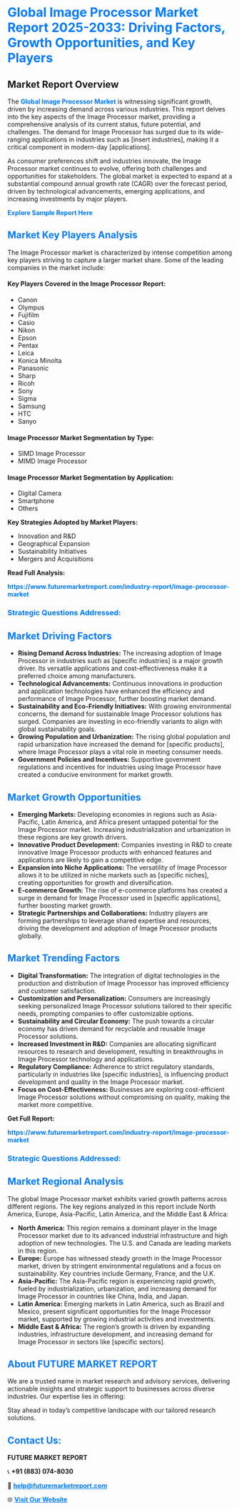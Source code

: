 <h1 style="color: #007BFF;">Global Image Processor Market Report 2025-2033: Driving Factors, Growth Opportunities, and Key Players</h1>

<section id="overview">
<h2>Market Report Overview</h2>
<p>The <a href="https://www.futuremarketreport.com/industry-report/image-processor-market" style="color: #007BFF; text-decoration: none;"><strong>Global Image Processor Market</strong></a> is witnessing significant growth, driven by increasing demand across various industries. This report delves into the key aspects of the Image Processor market, providing a comprehensive analysis of its current status, future potential, and challenges. The demand for Image Processor has surged due to its wide-ranging applications in industries such as [insert industries], making it a critical component in modern-day [applications].</p>
<p>As consumer preferences shift and industries innovate, the Image Processor market continues to evolve, offering both challenges and opportunities for stakeholders. The global market is expected to expand at a substantial compound annual growth rate (CAGR) over the forecast period, driven by technological advancements, emerging applications, and increasing investments by major players.</p>
</section>

<section id="overview">
<p><a href="https://www.futuremarketreport.com/request-sample/reportId=76088" style="color: #007BFF; text-decoration: none;"><strong>Explore Sample Report Here</strong></a></p>
</section>

<section id="key-players">
<h2 style="color: #007BFF;">Market Key Players Analysis</h2>
<p>The Image Processor market is characterized by intense competition among key players striving to capture a larger market share. Some of the leading companies in the market include:</p>
<h4>Key Players Covered in the Image Processor Report:</h4>
<ul><li>Canon</li><li>Olympus</li><li>Fujifilm</li><li>Casio</li><li>Nikon</li><li>Epson</li><li>Pentax</li><li>Leica</li><li>Konica Minolta</li><li>Panasonic</li><li>Sharp</li><li>Ricoh</li><li>Sony</li><li>Sigma</li><li>Samsung</li><li>HTC</li><li>Sanyo</li></ul>
<h4>Image Processor Market Segmentation by Type:</h4>
<ul><li>SIMD Image Processor</li><li>MIMD Image Processor</li></ul>

<h4>Image Processor Market Segmentation by Application:</h4>
<ul><li>Digital Camera</li><li>Smartphone</li><li>Others</li></ul>
<p><strong>Key Strategies Adopted by Market Players:</strong></p>
<ul>
<li>Innovation and R&D</li>
<li>Geographical Expansion</li>
<li>Sustainability Initiatives</li>
<li>Mergers and Acquisitions</li>
</ul>
</section>

<section>
<p><strong>Read Full Analysis: </strong></p><a href="https://www.futuremarketreport.com/industry-report/image-processor-market" style="color: #007BFF; text-decoration: none;"><strong>https://www.futuremarketreport.com/industry-report/image-processor-market</strong></a>
<h3 style="color: #007BFF;">Strategic Questions Addressed:</h3>
</section>

<section id="driving-factors">
<h2 style="color: #007BFF;">Market Driving Factors</h2>
<ul>
<li><strong>Rising Demand Across Industries:</strong> The increasing adoption of Image Processor in industries such as [specific industries] is a major growth driver. Its versatile applications and cost-effectiveness make it a preferred choice among manufacturers.</li>
<li><strong>Technological Advancements:</strong> Continuous innovations in production and application technologies have enhanced the efficiency and performance of Image Processor, further boosting market demand.</li>
<li><strong>Sustainability and Eco-Friendly Initiatives:</strong> With growing environmental concerns, the demand for sustainable Image Processor solutions has surged. Companies are investing in eco-friendly variants to align with global sustainability goals.</li>
<li><strong>Growing Population and Urbanization:</strong> The rising global population and rapid urbanization have increased the demand for [specific products], where Image Processor plays a vital role in meeting consumer needs.</li>
<li><strong>Government Policies and Incentives:</strong> Supportive government regulations and incentives for industries using Image Processor have created a conducive environment for market growth.</li>
</ul>
</section>

<section id="growth-opportunities">
<h2 style="color: #007BFF;">Market Growth Opportunities</h2>
<ul>
<li><strong>Emerging Markets:</strong> Developing economies in regions such as Asia-Pacific, Latin America, and Africa present untapped potential for the Image Processor market. Increasing industrialization and urbanization in these regions are key growth drivers.</li>
<li><strong>Innovative Product Development:</strong> Companies investing in R&D to create innovative Image Processor products with enhanced features and applications are likely to gain a competitive edge.</li>
<li><strong>Expansion into Niche Applications:</strong> The versatility of Image Processor allows it to be utilized in niche markets such as [specific niches], creating opportunities for growth and diversification.</li>
<li><strong>E-commerce Growth:</strong> The rise of e-commerce platforms has created a surge in demand for Image Processor used in [specific applications], further boosting market growth.</li>
<li><strong>Strategic Partnerships and Collaborations:</strong> Industry players are forming partnerships to leverage shared expertise and resources, driving the development and adoption of Image Processor products globally.</li>
</ul>
</section>

<section id="trending-factors">
<h2 style="color: #007BFF;">Market Trending Factors</h2>
<ul>
<li><strong>Digital Transformation:</strong> The integration of digital technologies in the production and distribution of Image Processor has improved efficiency and customer satisfaction.</li>
<li><strong>Customization and Personalization:</strong> Consumers are increasingly seeking personalized Image Processor solutions tailored to their specific needs, prompting companies to offer customizable options.</li>
<li><strong>Sustainability and Circular Economy:</strong> The push towards a circular economy has driven demand for recyclable and reusable Image Processor solutions.</li>
<li><strong>Increased Investment in R&D:</strong> Companies are allocating significant resources to research and development, resulting in breakthroughs in Image Processor technology and applications.</li>
<li><strong>Regulatory Compliance:</strong> Adherence to strict regulatory standards, particularly in industries like [specific industries], is influencing product development and quality in the Image Processor market.</li>
<li><strong>Focus on Cost-Effectiveness:</strong> Businesses are exploring cost-efficient Image Processor solutions without compromising on quality, making the market more competitive.</li>
</ul>
</section>

<section>
<p><strong>Get Full Report: </strong></p><a href="https://www.futuremarketreport.com/industry-report/image-processor-market" style="color: #007BFF; text-decoration: none;"><strong>https://www.futuremarketreport.com/industry-report/image-processor-market</strong></a>
<h3 style="color: #007BFF;">Strategic Questions Addressed:</h3>
</section>


<section id="regional-analysis">
<h2 style="color: #007BFF;">Market Regional Analysis</h2>
<p>The global Image Processor market exhibits varied growth patterns across different regions. The key regions analyzed in this report include North America, Europe, Asia-Pacific, Latin America, and the Middle East & Africa:</p>
<ul>
<li><strong>North America:</strong> This region remains a dominant player in the Image Processor market due to its advanced industrial infrastructure and high adoption of new technologies. The U.S. and Canada are leading markets in this region.</li>
<li><strong>Europe:</strong> Europe has witnessed steady growth in the Image Processor market, driven by stringent environmental regulations and a focus on sustainability. Key countries include Germany, France, and the U.K.</li>
<li><strong>Asia-Pacific:</strong> The Asia-Pacific region is experiencing rapid growth, fueled by industrialization, urbanization, and increasing demand for Image Processor in countries like China, India, and Japan.</li>
<li><strong>Latin America:</strong> Emerging markets in Latin America, such as Brazil and Mexico, present significant opportunities for the Image Processor market, supported by growing industrial activities and investments.</li>
<li><strong>Middle East & Africa:</strong> The region’s growth is driven by expanding industries, infrastructure development, and increasing demand for Image Processor in sectors like [specific sectors].</li>
</ul>
</section>

<footer>
<h2 style="color: #007BFF;">About FUTURE MARKET REPORT</h2>
<p>We are a trusted name in market research and advisory services, delivering actionable insights and strategic support to businesses across diverse industries. Our expertise lies in offering:</p>

<p>Stay ahead in today’s competitive landscape with our tailored research solutions.</p>

<h2 style="color: #007BFF;">Contact Us:</h2>
<p><strong>FUTURE MARKET REPORT</strong></p>
<p>📞 <strong>+91 (883) 074-8030</strong></p>
<p>📧 <strong><a href="mailto:help@futuremarketreport.com" style="color: #007BFF;">help@futuremarketreport.com</a></strong></p>
<p>🌐 <strong><a href="https://www.futuremarketreport.com/" style="color: #007BFF;">Visit Our Website</a></strong></p>
</footer>